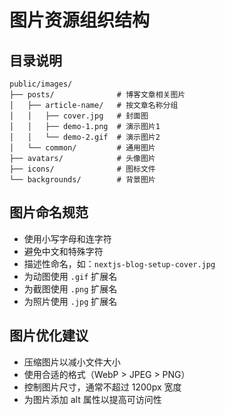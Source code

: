 # 图片资源组织结构

## 目录说明

```
public/images/
├── posts/              # 博客文章相关图片
│   ├── article-name/   # 按文章名称分组
│   │   ├── cover.jpg   # 封面图
│   │   ├── demo-1.png  # 演示图片1
│   │   └── demo-2.gif  # 演示图片2
│   └── common/         # 通用图片
├── avatars/            # 头像图片
├── icons/              # 图标文件
└── backgrounds/        # 背景图片
```

## 图片命名规范

- 使用小写字母和连字符
- 避免中文和特殊字符
- 描述性命名，如：`nextjs-blog-setup-cover.jpg`
- 为动图使用 `.gif` 扩展名
- 为截图使用 `.png` 扩展名
- 为照片使用 `.jpg` 扩展名

## 图片优化建议

- 压缩图片以减小文件大小
- 使用合适的格式（WebP > JPEG > PNG）
- 控制图片尺寸，通常不超过 1200px 宽度
- 为图片添加 alt 属性以提高可访问性 